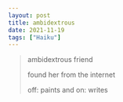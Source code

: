 ```yaml
---
layout: post
title: ambidextrous
date: 2021-11-19
tags: ["Haiku"]
---
```


>ambidextrous friend
>
>found her from the internet
>
>off: paints and on: writes
